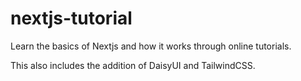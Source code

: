 # nextjs-tutorial

Learn the basics of Nextjs and how it works through online tutorials. 

This also includes the addition of DaisyUI and TailwindCSS.
